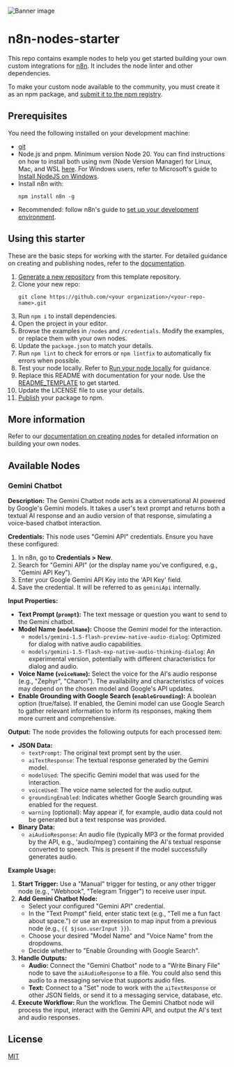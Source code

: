 ![Banner image](https://user-images.githubusercontent.com/10284570/173569848-c624317f-42b1-45a6-ab09-f0ea3c247648.png)

# n8n-nodes-starter

This repo contains example nodes to help you get started building your own custom integrations for [n8n](https://n8n.io). It includes the node linter and other dependencies.

To make your custom node available to the community, you must create it as an npm package, and [submit it to the npm registry](https://docs.npmjs.com/packages-and-modules/contributing-packages-to-the-registry).

## Prerequisites

You need the following installed on your development machine:

* [git](https://git-scm.com/downloads)
* Node.js and pnpm. Minimum version Node 20. You can find instructions on how to install both using nvm (Node Version Manager) for Linux, Mac, and WSL [here](https://github.com/nvm-sh/nvm). For Windows users, refer to Microsoft's guide to [Install NodeJS on Windows](https://docs.microsoft.com/en-us/windows/dev-environment/javascript/nodejs-on-windows).
* Install n8n with:
  ```
  npm install n8n -g
  ```
* Recommended: follow n8n's guide to [set up your development environment](https://docs.n8n.io/integrations/creating-nodes/build/node-development-environment/).

## Using this starter

These are the basic steps for working with the starter. For detailed guidance on creating and publishing nodes, refer to the [documentation](https://docs.n8n.io/integrations/creating-nodes/).

1. [Generate a new repository](https://github.com/n8n-io/n8n-nodes-starter/generate) from this template repository.
2. Clone your new repo:
   ```
   git clone https://github.com/<your organization>/<your-repo-name>.git
   ```
3. Run `npm i` to install dependencies.
4. Open the project in your editor.
5. Browse the examples in `/nodes` and `/credentials`. Modify the examples, or replace them with your own nodes.
6. Update the `package.json` to match your details.
7. Run `npm lint` to check for errors or `npm lintfix` to automatically fix errors when possible.
8. Test your node locally. Refer to [Run your node locally](https://docs.n8n.io/integrations/creating-nodes/test/run-node-locally/) for guidance.
9. Replace this README with documentation for your node. Use the [README_TEMPLATE](README_TEMPLATE.md) to get started.
10. Update the LICENSE file to use your details.
11. [Publish](https://docs.npmjs.com/packages-and-modules/contributing-packages-to-the-registry) your package to npm.

## More information

Refer to our [documentation on creating nodes](https://docs.n8n.io/integrations/creating-nodes/) for detailed information on building your own nodes.

## Available Nodes

### Gemini Chatbot

**Description:**
The Gemini Chatbot node acts as a conversational AI powered by Google's Gemini models. It takes a user's text prompt and returns both a textual AI response and an audio version of that response, simulating a voice-based chatbot interaction.

**Credentials:**
This node uses "Gemini API" credentials. Ensure you have these configured:
1. In n8n, go to **Credentials > New**.
2. Search for "Gemini API" (or the display name you've configured, e.g., "Gemini API Key").
3. Enter your Google Gemini API Key into the 'API Key' field.
4. Save the credential. It will be referred to as `geminiApi` internally.

**Input Properties:**
*   **Text Prompt (`prompt`):** The text message or question you want to send to the Gemini chatbot.
*   **Model Name (`modelName`):** Choose the Gemini model for the interaction.
    *   `models/gemini-1.5-flash-preview-native-audio-dialog`: Optimized for dialog with native audio capabilities.
    *   `models/gemini-1.5-flash-exp-native-audio-thinking-dialog`: An experimental version, potentially with different characteristics for dialog and audio.
*   **Voice Name (`voiceName`):** Select the voice for the AI's audio response (e.g., "Zephyr", "Charon"). The availability and characteristics of voices may depend on the chosen model and Google's API updates.
*   **Enable Grounding with Google Search (`enableGrounding`):** A boolean option (true/false). If enabled, the Gemini model can use Google Search to gather relevant information to inform its responses, making them more current and comprehensive.

**Output:**
The node provides the following outputs for each processed item:
*   **JSON Data:**
    *   `textPrompt`: The original text prompt sent by the user.
    *   `aiTextResponse`: The textual response generated by the Gemini model.
    *   `modelUsed`: The specific Gemini model that was used for the interaction.
    *   `voiceUsed`: The voice name selected for the audio output.
    *   `groundingEnabled`: Indicates whether Google Search grounding was enabled for the request.
    *   `warning` (optional): May appear if, for example, audio data could not be generated but a text response was provided.
*   **Binary Data:**
    *   `aiAudioResponse`: An audio file (typically MP3 or the format provided by the API, e.g., 'audio/mpeg') containing the AI's textual response converted to speech. This is present if the model successfully generates audio.

**Example Usage:**
1.  **Start Trigger:** Use a "Manual" trigger for testing, or any other trigger node (e.g., "Webhook", "Telegram Trigger") to receive user input.
2.  **Add Gemini Chatbot Node:**
    *   Select your configured "Gemini API" credential.
    *   In the "Text Prompt" field, enter static text (e.g., "Tell me a fun fact about space.") or use an expression to map input from a previous node (e.g., `{{ $json.userInput }}`).
    *   Choose your desired "Model Name" and "Voice Name" from the dropdowns.
    *   Decide whether to "Enable Grounding with Google Search".
3.  **Handle Outputs:**
    *   **Audio:** Connect the "Gemini Chatbot" node to a "Write Binary File" node to save the `aiAudioResponse` to a file. You could also send this audio to a messaging service that supports audio files.
    *   **Text:** Connect to a "Set" node to work with the `aiTextResponse` or other JSON fields, or send it to a messaging service, database, etc.
4.  **Execute Workflow:** Run the workflow. The Gemini Chatbot node will process the input, interact with the Gemini API, and output the AI's text and audio responses.

## License

[MIT](https://github.com/n8n-io/n8n-nodes-starter/blob/master/LICENSE.md)
